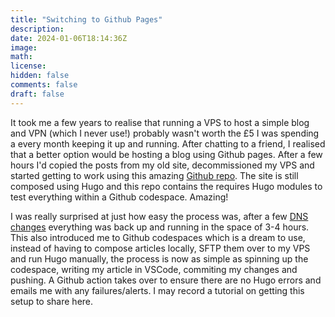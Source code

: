 ```yaml
---
title: "Switching to Github Pages"
description: 
date: 2024-01-06T18:14:36Z
image: 
math: 
license: 
hidden: false
comments: false
draft: false
---
```

It took me a few years to realise that running a VPS to host a simple blog and VPN (which I never use!) probably wasn't worth the £5 I was spending a every month keeping it up and running. After chatting to a friend, I realised that a better option would be hosting a blog using Github pages. After a few hours I'd copied the posts from my old site, decommissioned my VPS and started getting to work using this amazing [Github repo](https://github.com/CaiJimmy/hugo-theme-stack-starter). The site is still composed using Hugo and this repo contains the requires Hugo modules to test everything within a Github codespace. Amazing!

I was really surprised at just how easy the process was, after a few [DNS changes](https://docs.github.com/en/pages/configuring-a-custom-domain-for-your-github-pages-site/managing-a-custom-domain-for-your-github-pages-site) everything was back up and running in the space of 3-4 hours. This also introduced me to Github codespaces which is a dream to use, instead of having to compose articles locally, SFTP them over to my VPS and run Hugo manually, the process is now as simple as spinning up the codespace, writing my article in VSCode, commiting my changes and pushing. A Github action takes over to ensure there are no Hugo errors and emails me with any failures/alerts. I may record a tutorial on getting this setup to share here.
